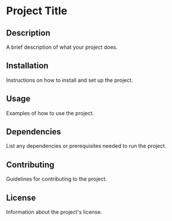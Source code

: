 # Project Title

## Description
A brief description of what your project does.

## Installation
Instructions on how to install and set up the project.

## Usage
Examples of how to use the project.

## Dependencies
List any dependencies or prerequisites needed to run the project.

## Contributing
Guidelines for contributing to the project.

## License
Information about the project's license.
